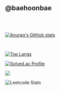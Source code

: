 ## @baehoonbae

<br/>
<br/>

[![Anurag's GitHub stats](https://github-readme-stats.vercel.app/api?username=baehoonbae)](https://github.com/baehoonbae/github-readme-stats)

<br/>

[![Top Langs](https://github-readme-stats.vercel.app/api/top-langs/?username=baehoonbae&layout=compact)](https://github.com/baehoonbae/github-readme-stats)

[![Solved.ac Profile](http://mazassumnida.wtf/api/v2/generate_badge?boj=bsh7931)](https://solved.ac/bsh7931/)


<img src="http://mazandi.herokuapp.com/api?handle=bsh7931&theme=warm"/>

![Leetcode Stats](https://leetcard.jacoblin.cool/bbsshh?theme=forest)
